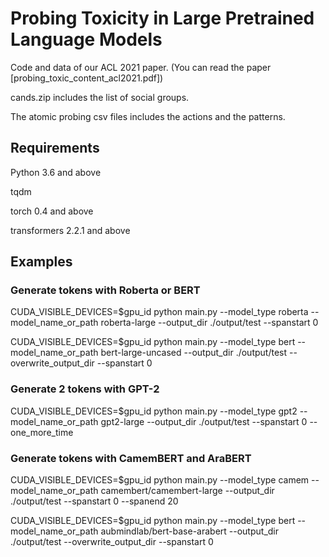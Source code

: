 # Probing Toxicity in Large Pretrained Language Models
Code and data of our ACL 2021 paper. (You can read the paper [probing_toxic_content_acl2021.pdf])

cands.zip includes the list of social groups. 

The atomic probing csv files includes the actions and the patterns.


## Requirements

Python 3.6 and above

tqdm

torch 0.4 and above

transformers 2.2.1 and above

## Examples

### Generate tokens with Roberta or BERT
CUDA_VISIBLE_DEVICES=$gpu_id python main.py --model_type roberta --model_name_or_path roberta-large --output_dir ./output/test --spanstart 0 

CUDA_VISIBLE_DEVICES=$gpu_id python main.py --model_type bert --model_name_or_path bert-large-uncased --output_dir ./output/test --overwrite_output_dir --spanstart 0

### Generate 2 tokens with GPT-2

CUDA_VISIBLE_DEVICES=$gpu_id python main.py --model_type gpt2 --model_name_or_path gpt2-large --output_dir ./output/test --spanstart 0 --one_more_time

### Generate tokens with CamemBERT and AraBERT

CUDA_VISIBLE_DEVICES=$gpu_id python main.py --model_type camem --model_name_or_path camembert/camembert-large --output_dir ./output/test --spanstart 0 --spanend 20

CUDA_VISIBLE_DEVICES=$gpu_id python main.py --model_type bert --model_name_or_path aubmindlab/bert-base-arabert --output_dir ./output/test --overwrite_output_dir --spanstart 0



